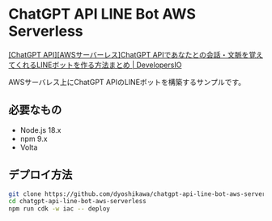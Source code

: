 # ChatGPT API LINE Bot AWS Serverless

[[ChatGPT API][AWSサーバーレス]ChatGPT APIであなたとの会話・文脈を覚えてくれるLINEボットを作る方法まとめ | DevelopersIO](https://dev.classmethod.jp/articles/chatgpt-api-line-bot-aws-serverless/)

AWSサーバレス上にChatGPT APIのLINEボットを構築するサンプルです。

## 必要なもの

- Node.js 18.x
- npm 9.x
- Volta

## デプロイ方法

```bash
git clone https://github.com/dyoshikawa/chatgpt-api-line-bot-aws-serverless
cd chatgpt-api-line-bot-aws-serverless
npm run cdk -w iac -- deploy
```
